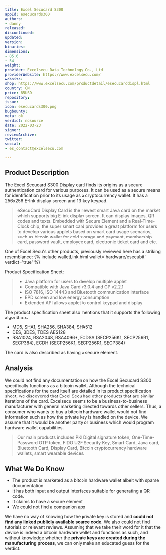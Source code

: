 ```yaml
---
title: Excel Secucard S300
appId: esecucards300
authors:
- danny
released: 
discontinued: 
updated: 
version: 
binaries: 
dimensions:
- 85.6
- 54
weight: 
provider: Excelsecu Data Technology Co., Ltd
providerWebsite: https://www.excelsecu.com/
website: 
shop: https://www.excelsecu.com/productdetail/esecucarddispl.html
country: CN
price: 85USD
repository: 
issue: 
icon: esecucards300.png
bugbounty: 
meta: ok
verdict: nosource
date: 2022-03-23
signer: 
reviewArchive: 
twitter: 
social:
- es_contact@excelsecu.com

---
```


## Product Description

The Excel Secucard S300 Display card finds its origins as a secure authentication card for various purposes. It can be used as a secure means for identification prior to its usage as a cryptocurrency wallet. It has a 256x256 E-Ink display screen and 13-key keypad. 

> eSecuCard Display Card is the newest smart Java card on the market which supports big E-ink display screen. It can display images, QR codes and texts. Embedded with Secure Element and a Real-Time-Clock chip, the super smart card provides a great platform for users to develop various applets based on smart card usage scenarios, such as bitcoin wallet for cold storage and payment, membership card, password vault, employee card, electronic ticket card and etc.

One of Excel Secu's other products, previously reviewed here has a striking resemblance: {% include walletLink.html wallet='hardware/esecubit' verdict='true' %} 

Product Specification Sheet:

> - Java platform for users to develop multiple applet
> - Compatible with Java Card v3.0.4 and GP v2.2.1
> - ISO 7816, ISO 14443 and Bluetooth communication interface
> - EPD screen and low energy consumption
> - Extended API allows applet to control keypad and display

The product specification sheet also mentions that it supports the following algorithms: 
- MD5, SHA1, SHA256, SHA384, SHA512
- DES, 3DES, TDES AES128
- RSA1024, RSA2048, RSA4096*, ECDSA (SECP256K1, SECP256R1, SECP384), ECDH (SECP256K1, SECP256R1, SECP384)

The card is also described as having a secure element. 

## Analysis 

We could not find any documentation on how the Excel Secucard S300 specifically functions as a bitcoin wallet. Although the technical specifications for the card itself are detailed in its product specification sheet, we discovered that Excel Secu had other products that are similar iterations of the card. Excelsecu seems to be a business-to-business manufacturer with general marketing directed towards other sellers. Thus, a consumer who wants to buy a bitcoin hardware wallet would not find information such as how the private key is handled on the device. We assume that it would be another party or business which would program hardware wallet capabilities. 

> Our main products includes PKI Digital signature token, One-Time-Password OTP token, FIDO U2F Security Key, Smart Card, Java card, Bluetooth Card, Display Card, Bitcoin cryptocurrency hardware wallets, smart wearable devices.

## What We Do Know

- The product is marketed as a bitcoin hardware wallet albeit with sparse documentation
- It has both input and output interfaces suitable for generating a QR code.
- It claims to have a secure element 
- We could not find a companion app

We have no way of knowing how the private key is stored and **could not find any linked publicly available source code**. We also could not find tutorials or relevant reviews. Assuming that we take their word for it that the device is indeed a bitcoin hardware wallet and functions as such, and without knowledge whether the **private keys are created during the manufacturing process**, we can only make an educated guess for the verdict.